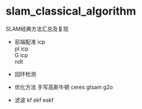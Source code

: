 # slam_classical_algorithm
SLAM经典方法汇总及复现
+ 前端配准
icp  
pl icp  
G icp  
ndt   

+ 回环检测



+ 优化方法
手写高斯牛顿
ceres
gtsam 
g2o


+ 滤波
kf
ekf
eskf

